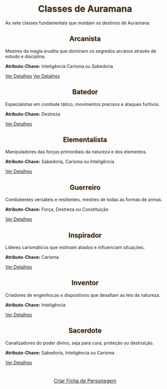 <!DOCTYPE html>
<html lang="pt-BR">

<head>
    <meta charset="UTF-8">
    <title>Classes - Auramana T20</title>
    <link href="https://fonts.googleapis.com/css2?family=MedievalSharp&display=swap" rel="stylesheet">
    <style>
        :root {
            --cor-primaria: #5b4636;
            --cor-secundaria: #3a2c1d;
            --cor-fundo: #fdfaf3;
            --cor-texto: #3a2c1d;
            --cor-destaque: #bba88c;
        }

        body {
            background-color: #e8dbc3;
            font-family: 'MedievalSharp', cursive;
            padding: 20px;
            margin: 0;
            color: var(--cor-texto);
        }

        h1,
        h2 {
            text-align: center;
            color: var(--cor-texto);
            text-shadow: 1px 1px var(--cor-destaque);
        }


  .classe-grid {
    display: grid;
    grid-template-columns: repeat(auto-fill, minmax(300px, 1fr));
    gap: 20px;
    margin-top: 30px;
  }

  .classe-card {
    background-color: rgba(187, 168, 140, 0.1);
    border-left: 4px solid var(--cor-primaria);
    border-radius: 0 5px 5px 0;
    padding: 20px;
    transition: all 0.3s;
    box-shadow: 0 2px 5px rgba(0,0,0,0.1);
  }

  .classe-card:hover {
    transform: translateY(-5px);
    box-shadow: 0 5px 15px rgba(0,0,0,0.2);
  }

  .classe-header {
    display: flex;
    align-items: center;
    margin-bottom: 15px;
  }

  .classe-icon {
    width: 50px;
    height: 50px;
    margin-right: 15px;
    object-fit: contain;
  }

  h1, h2, h3 {
    color: var(--cor-primaria);
    text-shadow: 1px 1px var(--cor-destaque);
    border-bottom: 2px solid var(--cor-primaria);
    padding-bottom: 5px;
  }

  .btn {
    display: inline-block;
    background-color: var(--cor-primaria);
    color: #fff9e6;
    padding: 8px 16px;
    border-radius: 5px;
    margin-top: 10px;
    text-decoration: none;
    transition: all 0.3s;
  }

  .btn:hover {
    background-color: var(--cor-secundaria);
  }
</style>

# Classes de Auramana

As sete classes fundamentais que moldam os destinos de Auramana:

<div class="classe-grid">

  <!-- Arcanista -->
  <div class="classe-card">
    <div class="classe-header">
      <h2>Arcanista</h2>
    </div>
    <p>Mestres da magia erudita que dominam os segredos arcanos através de estudo e disciplina.</p>
    <p><strong>Atributo-Chave:</strong> Inteligência Carisma ou Sabedoria</p>
    <a href="classes/arcanista.md" class="btn">Ver Detalhes</a>
    <a href="arcanista.md" class="btn">Ver Detalhes</a>
  </div>

  <!-- Batedor -->
  <div class="classe-card">
    <div class="classe-header">
      <h2>Batedor</h2>
    </div>
    <p>Especialistas em combate tático, movimentos precisos e ataques furtivos.</p>
    <p><strong>Atributo-Chave:</strong> Destreza</p>
    <a href="classes/batedor.md" class="btn">Ver Detalhes</a>
  </div>

  <!-- Elementalista -->
  <div class="classe-card">
    <div class="classe-header">
      <h2>Elementalista</h2>
    </div>
    <p>Manipuladores das forças primordiais da natureza e dos elementos.</p>
    <p><strong>Atributo-Chave:</strong> Sabedoria, Carisma ou Inteligência</p>
    <a href="classes/elementalista.md" class="btn">Ver Detalhes</a>
  </div>

  <!-- Guerreiro -->
  <div class="classe-card">
    <div class="classe-header">
      <h2>Guerreiro</h2>
    </div>
    <p>Combatentes versáteis e resilientes, mestres de todas as formas de armas.</p>
    <p><strong>Atributo-Chave:</strong> Força, Destreza ou Constituição</p>
    <a href="classes/guerreiro.md" class="btn">Ver Detalhes</a>
  </div>

  <!-- Inspirador -->
  <div class="classe-card">
    <div class="classe-header">
      <h2>Inspirador</h2>
    </div>
    <p>Líderes carismáticos que motivam aliados e influenciam situações.</p>
    <p><strong>Atributo-Chave:</strong> Carisma</p>
    <a href="classes/inspirador.md" class="btn">Ver Detalhes</a>
  </div>

  <!-- Inventor -->
  <div class="classe-card">
    <div class="classe-header">
      <h2>Inventor</h2>
    </div>
    <p>Criadores de engenhocas e dispositivos que desafiam as leis da natureza.</p>
    <p><strong>Atributo-Chave:</strong> Inteligência</p>
    <a href="classes/inventor.md" class="btn">Ver Detalhes</a>
  </div>

  <!-- Sacerdote -->
  <div class="classe-card">
    <div class="classe-header">
      <h2>Sacerdote</h2>
    </div>
    <p>Canalizadores do poder divino, seja para cura, proteção ou destruição.</p>
    <p><strong>Atributo-Chave:</strong> Sabedoria, Inteligência ou Carisma</p>
    <a href="classes/sacerdote.md" class="btn">Ver Detalhes</a>
  </div>

</div>

<div style="text-align: center; margin-top: 40px;">
  <a href="ficha.md" class="btn" style="padding: 12px 24px; font-size: 1.1em;">
    Criar Ficha de Personagem
  </a>
</div>